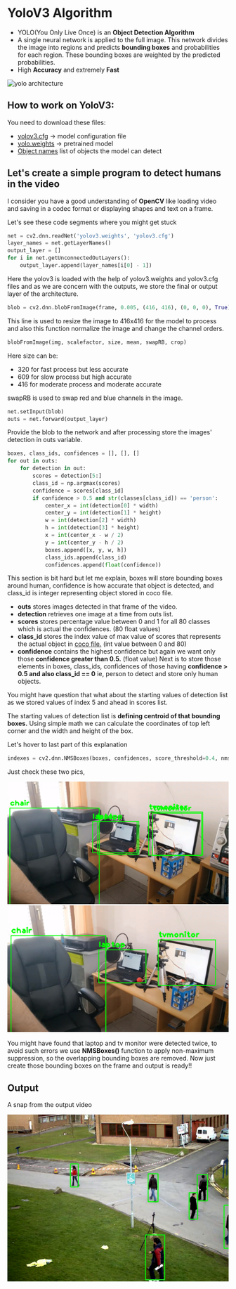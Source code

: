 # YoloV3 Algorithm
- YOLO(You Only Live Once) is an **Object Detection Algorithm**
- A single neural network is applied to the full image. This network divides the image into regions and predicts **bounding boxes** and probabilities for each region. These bounding boxes are weighted by the predicted probabilities.
- High **Accuracy** and extremely **Fast**

![yolo architecture](https://cdn-images-1.medium.com/max/724/1*PHv_qaMpnFM21Vw9wajYuA.png)

## How to work on YoloV3:
You need to download these files:
- [yolov3.cfg](https://github.com/pjreddie/darknet/blob/master/cfg/yolov3.cfg) -> model configuration file
- [yolo.weights](https://pjreddie.com/media/files/yolov3.weights) -> pretrained model 
- [Object names](https://github.com/pjreddie/darknet/blob/master/data/coco.names) list of objects the model can detect

## Let's create a simple program to detect humans in the video
I consider you have a good understanding of **OpenCV** like loading video and saving in a codec format or displaying shapes and text on a frame.

Let's see these code segments where you might get stuck
```python
net = cv2.dnn.readNet('yolov3.weights', 'yolov3.cfg')
layer_names = net.getLayerNames()
output_layer = []
for i in net.getUnconnectedOutLayers():
    output_layer.append(layer_names[i[0] - 1])
```
Here the yolov3 is loaded with the help of yolov3.weights and yolov3.cfg files and as we are concern with the outputs, we store the final or output layer of the architecture.

```python
blob = cv2.dnn.blobFromImage(frame, 0.005, (416, 416), (0, 0, 0), True)
```
This line is used to resize the image to 416x416 for the model to process and also this function normalize the image and change the channel orders.
```py
blobFromImage(img, scalefactor, size, mean, swapRB, crop)
```
Here size can be:
- 320 for fast process but less accurate
- 609 for slow process but high accurate
- 416 for moderate process and moderate accurate

swapRB is used to swap red and blue channels in the image.

```py
net.setInput(blob)
outs = net.forward(output_layer)
```
Provide the blob to the network and after processing store the images' detection in outs variable.

```py
boxes, class_ids, confidences = [], [], []
for out in outs:
    for detection in out:
        scores = detection[5:]
        class_id = np.argmax(scores)
        confidence = scores[class_id]
        if confidence > 0.5 and str(classes[class_id]) == 'person':
            center_x = int(detection[0] * width)
            center_y = int(detection[1] * height)
            w = int(detection[2] * width)
            h = int(detection[3] * height)
            x = int(center_x - w / 2)
            y = int(center_y - h / 2)
            boxes.append([x, y, w, h])
            class_ids.append(class_id)
            confidences.append(float(confidence))
```
This section is bit hard but let me explain, boxes will store bounding boxes around human, confidence is how accurate that object is detected, and class_id is integer representing object stored in coco file.
- **outs** stores images detected in that frame of the video.
- **detection** retrieves one image at a time from outs list.
- **scores** stores percentage value between 0 and 1 for all 80 classes which is actual the confidences. (80 float values)
- **class_id** stores the index value of max value of scores that represents the actual object in [coco file.](coco_names.txt) (int value between 0 and 80)
- **confidence** contains the highest confidence but again we want only those **confidence greater than 0.5.** (float value)
Next is to store those elements in boxes, class_ids, confidences of those having **confidence > 0.5 and also class_id == 0** ie, person to detect and store only human objects.

You might have question that what about the starting values of detection list as we stored values of index 5 and ahead in scores list. 

The starting values of detection list is **defining centroid of that bounding boxes.** Using simple math we can calculate the coordinates of top left corner and the width and height of the box.

Let's hover to last part of this explanation
```py
indexes = cv2.dnn.NMSBoxes(boxes, confidences, score_threshold=0.4, nms_threshold=0.5)
```
Just check these two pics,

![](example.PNG)
![](example1.PNG)

You might have found that laptop and tv monitor were detected twice, to avoid such errors we use **NMSBoxes()** function to apply non-maximum suppression, so the overlapping bounding boxes are removed.
Now just create those bounding boxes on the frame and output is ready!!

## Output
A snap from the output video

![output](output_snap.PNG)
